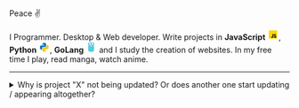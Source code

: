 Peace ✌️

I Programmer. Desktop & Web developer. Write projects in **JavaScript** <img src="https://raw.githubusercontent.com/Redume/Redume/master/icons/javascript.svg" alt="JavaScript" height=20>, **Python** <img src="https://raw.githubusercontent.com/Redume/Redume/master/icons/python.svg" alt="Python" height=20>, **GoLang** <img src="https://raw.githubusercontent.com/Redume/Redume/master/icons/golang.svg" alt="GoLang" height=20> and I study the creation of websites. In my free time I play, read manga, watch anime.

---

<details> 
  <summary>Why is project "X" not being updated? Or does another one start updating / appearing altogether?</summary>

###

Either I got tired of one project and I wanted to do another, or I lost the motivation to update or maintain the project.
</details>

